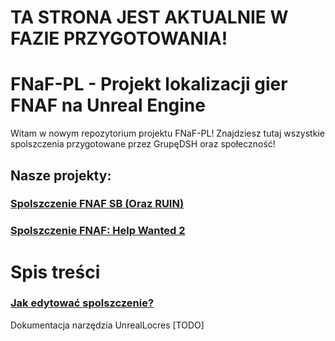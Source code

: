 # TA STRONA JEST AKTUALNIE W FAZIE PRZYGOTOWANIA!

# FNaF-PL - Projekt lokalizacji gier FNAF na Unreal Engine
Witam w nowym repozytorium projektu FNaF-PL! Znajdziesz tutaj wszystkie spolszczenia przygotowane przez GrupęDSH oraz społeczność!

## Nasze projekty:
### [**Spolszczenie FNAF SB (Oraz RUIN)**](spolszczenia/FNAF%20Security%20Breach%20(ORAZ%20RUIN)#readme)
### [**Spolszczenie FNAF: Help Wanted 2**](spolszczenia/FNAF%20Help%20Wanted%202#readme)

# Spis treści

### [Jak edytować spolszczenie?](JAK-EDYTOWAC.md)
Dokumentacja narzędzia UnrealLocres [TODO]

